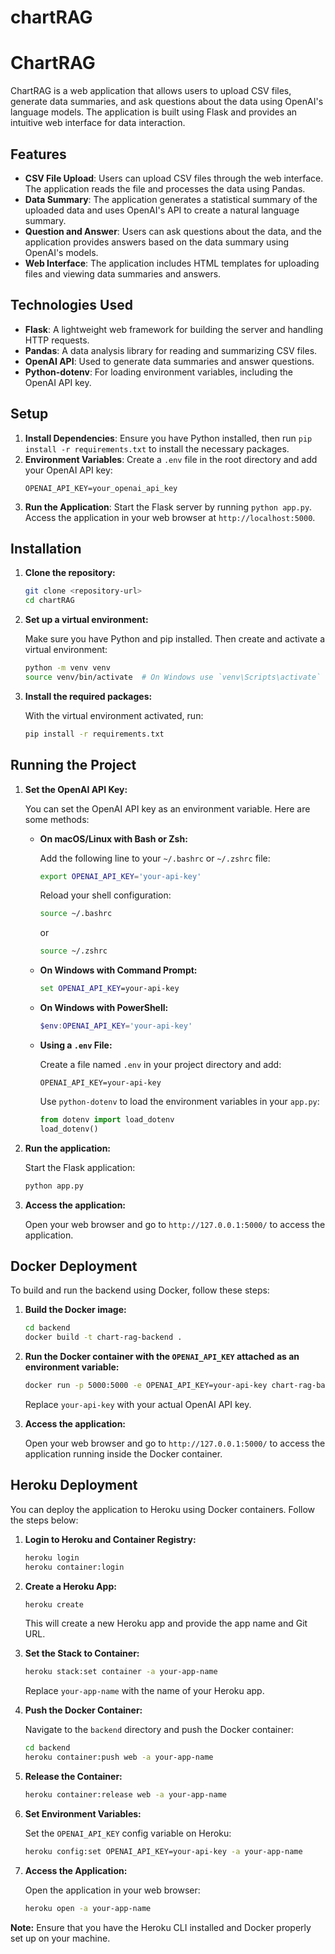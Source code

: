 # chartRAG

# ChartRAG

ChartRAG is a web application that allows users to upload CSV files, generate data summaries, and ask questions about the data using OpenAI's language models. The application is built using Flask and provides an intuitive web interface for data interaction.

## Features

- **CSV File Upload**: Users can upload CSV files through the web interface. The application reads the file and processes the data using Pandas.
- **Data Summary**: The application generates a statistical summary of the uploaded data and uses OpenAI's API to create a natural language summary.
- **Question and Answer**: Users can ask questions about the data, and the application provides answers based on the data summary using OpenAI's models.
- **Web Interface**: The application includes HTML templates for uploading files and viewing data summaries and answers.

## Technologies Used

- **Flask**: A lightweight web framework for building the server and handling HTTP requests.
- **Pandas**: A data analysis library for reading and summarizing CSV files.
- **OpenAI API**: Used to generate data summaries and answer questions.
- **Python-dotenv**: For loading environment variables, including the OpenAI API key.

## Setup

1. **Install Dependencies**: Ensure you have Python installed, then run `pip install -r requirements.txt` to install the necessary packages.
2. **Environment Variables**: Create a `.env` file in the root directory and add your OpenAI API key:
   ```
   OPENAI_API_KEY=your_openai_api_key
   ```
3. **Run the Application**: Start the Flask server by running `python app.py`. Access the application in your web browser at `http://localhost:5000`.

## Installation

1. **Clone the repository:**

   ```bash
   git clone <repository-url>
   cd chartRAG
   ```

2. **Set up a virtual environment:**

   Make sure you have Python and pip installed. Then create and activate a virtual environment:

   ```bash
   python -m venv venv
   source venv/bin/activate  # On Windows use `venv\Scripts\activate`
   ```

3. **Install the required packages:**

   With the virtual environment activated, run:

   ```bash
   pip install -r requirements.txt
   ```

## Running the Project

1. **Set the OpenAI API Key:**

   You can set the OpenAI API key as an environment variable. Here are some methods:

   - **On macOS/Linux with Bash or Zsh:**

     Add the following line to your `~/.bashrc` or `~/.zshrc` file:

     ```bash
     export OPENAI_API_KEY='your-api-key'
     ```

     Reload your shell configuration:

     ```bash
     source ~/.bashrc
     ```
     or
     ```bash
     source ~/.zshrc
     ```

   - **On Windows with Command Prompt:**

     ```cmd
     set OPENAI_API_KEY=your-api-key
     ```

   - **On Windows with PowerShell:**

     ```powershell
     $env:OPENAI_API_KEY='your-api-key'
     ```

   - **Using a `.env` File:**

     Create a file named `.env` in your project directory and add:

     ```
     OPENAI_API_KEY=your-api-key
     ```

     Use `python-dotenv` to load the environment variables in your `app.py`:

     ```python
     from dotenv import load_dotenv
     load_dotenv()
     ```

2. **Run the application:**

   Start the Flask application:

   ```bash
   python app.py
   ```

3. **Access the application:**

   Open your web browser and go to `http://127.0.0.1:5000/` to access the application.

## Docker Deployment

To build and run the backend using Docker, follow these steps:

1. **Build the Docker image:**

   ```bash
   cd backend
   docker build -t chart-rag-backend .
   ```

2. **Run the Docker container with the `OPENAI_API_KEY` attached as an environment variable:**

   ```bash
   docker run -p 5000:5000 -e OPENAI_API_KEY=your-api-key chart-rag-backend
   ```

   Replace `your-api-key` with your actual OpenAI API key.

3. **Access the application:**

   Open your web browser and go to `http://127.0.0.1:5000/` to access the application running inside the Docker container.

## Heroku Deployment

You can deploy the application to Heroku using Docker containers. Follow the steps below:

1. **Login to Heroku and Container Registry:**

   ```bash
   heroku login
   heroku container:login
   ```

2. **Create a Heroku App:**

   ```bash
   heroku create
   ```

   This will create a new Heroku app and provide the app name and Git URL.

3. **Set the Stack to Container:**

   ```bash
   heroku stack:set container -a your-app-name
   ```

   Replace `your-app-name` with the name of your Heroku app.

4. **Push the Docker Container:**

   Navigate to the `backend` directory and push the Docker container:

   ```bash
   cd backend
   heroku container:push web -a your-app-name
   ```

5. **Release the Container:**

   ```bash
   heroku container:release web -a your-app-name
   ```

6. **Set Environment Variables:**

   Set the `OPENAI_API_KEY` config variable on Heroku:

   ```bash
   heroku config:set OPENAI_API_KEY=your-api-key -a your-app-name
   ```

7. **Access the Application:**

   Open the application in your web browser:

   ```bash
   heroku open -a your-app-name
   ```

**Note:** Ensure that you have the Heroku CLI installed and Docker properly set up on your machine.
